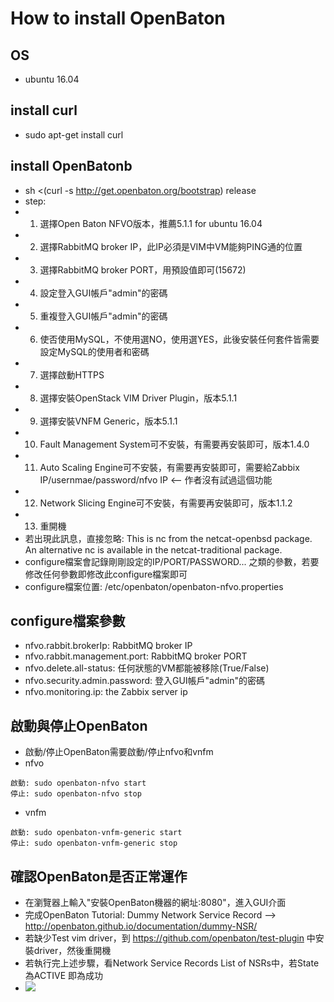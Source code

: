 # How to install OpenBaton

## OS
* ubuntu 16.04

## install curl
* sudo apt-get install curl

## install OpenBatonb
* sh <(curl -s http://get.openbaton.org/bootstrap) release
* step:
 * 1. 選擇Open Baton NFVO版本，推薦5.1.1 for ubuntu 16.04
 * 2. 選擇RabbitMQ broker IP，此IP必須是VIM中VM能夠PING通的位置
 * 3. 選擇RabbitMQ broker PORT，用預設值即可(15672)
 * 4. 設定登入GUI帳戶"admin"的密碼
 * 5. 重複登入GUI帳戶"admin"的密碼
 * 6. 使否使用MySQL，不使用選NO，使用選YES，此後安裝任何套件皆需要設定MySQL的使用者和密碼
 * 7. 選擇啟動HTTPS
 * 8. 選擇安裝OpenStack VIM Driver Plugin，版本5.1.1
 * 9. 選擇安裝VNFM Generic，版本5.1.1
 * 10. Fault Management System可不安裝，有需要再安裝即可，版本1.4.0
 * 11. Auto Scaling Engine可不安裝，有需要再安裝即可，需要給Zabbix IP/usernmae/password/nfvo IP <-- 作者沒有試過這個功能
 * 12. Network Slicing Engine可不安裝，有需要再安裝即可，版本1.1.2 
 * 13. 重開機
 * 若出現此訊息，直接忽略: This is nc from the netcat-openbsd package. An alternative nc is available in the netcat-traditional package.
 * configure檔案會記錄剛剛設定的IP/PORT/PASSWORD... 之類的參數，若要修改任何參數即修改此configure檔案即可
 * configure檔案位置: /etc/openbaton/openbaton-nfvo.properties

## configure檔案參數
* nfvo.rabbit.brokerIp: RabbitMQ broker IP
* nfvo.rabbit.management.port: RabbitMQ broker PORT
* nfvo.delete.all-status: 任何狀態的VM都能被移除(True/False)
* nfvo.security.admin.password: 登入GUI帳戶"admin"的密碼
* nfvo.monitoring.ip: the Zabbix server ip

## 啟動與停止OpenBaton
* 啟動/停止OpenBaton需要啟動/停止nfvo和vnfm
 * nfvo

 ~~~
啟動: sudo openbaton-nfvo start
停止: sudo openbaton-nfvo stop
 ~~~
 * vnfm

 ~~~
啟動: sudo openbaton-vnfm-generic start
停止: sudo openbaton-vnfm-generic stop
 ~~~

## 確認OpenBaton是否正常運作
* 在瀏覽器上輸入"安裝OpenBaton機器的網址:8080"，進入GUI介面
* 完成OpenBaton Tutorial: Dummy Network Service Record --> http://openbaton.github.io/documentation/dummy-NSR/
* 若缺少Test vim driver，到 https://github.com/openbaton/test-plugin 中安裝driver，然後重開機
* 若執行完上述步驟，看Network Service Records List of NSRs中，若State為ACTIVE 即為成功
* ![](http://140.96.102.187:8080/redmine/attachments/download/1532/openactive.PNG)
